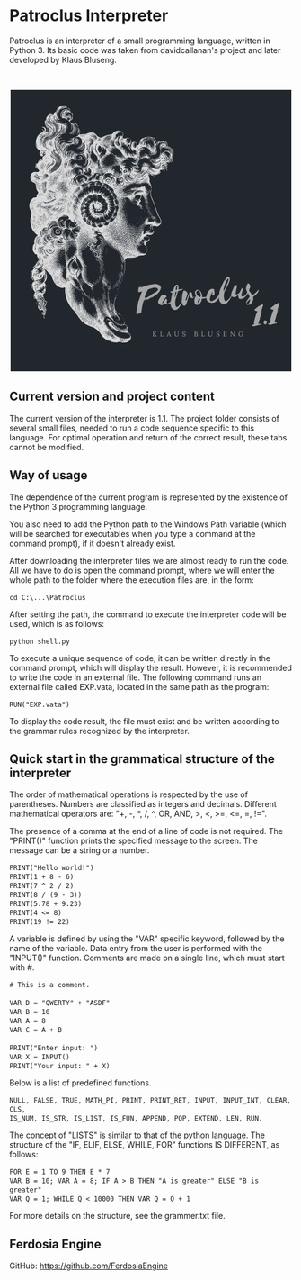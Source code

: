 # Patroclus Interpreter

Patroclus is an interpreter of a small programming language, written in Python 3. Its basic code was taken from davidcallanan's project and later developed by Klaus Bluseng.

<br>
<p align="center">
  <img src="https://github.com/FerdosiaEngine/Patroclus/blob/main/Patroclus.png">
</p>

## Current version and project content

The current version of the interpreter is 1.1. The project folder consists of several small files, needed to run a code sequence specific to this language. For optimal operation and return of the correct result, these tabs cannot be modified.

## Way of usage

The dependence of the current program is represented by the existence of the Python 3 programming language.

You also need to add the Python path to the Windows Path variable (which will be searched for executables when you type a command at the command prompt), if it doesn't already exist.

After downloading the interpreter files we are almost ready to run the code. All we have to do is open the command prompt, where we will enter the whole path to the folder where the execution files are, in the form:

```
cd C:\...\Patroclus
```

After setting the path, the command to execute the interpreter code will be used, which is as follows:

```
python shell.py
```

To execute a unique sequence of code, it can be written directly in the command prompt, which will display the result. However, it is recommended to write the code in an external file. The following command runs an external file called EXP.vata, located in the same path as the program:

```
RUN("EXP.vata")
```

To display the code result, the file must exist and be written according to the grammar rules recognized by the interpreter.

## Quick start in the grammatical structure of the interpreter

The order of mathematical operations is respected by the use of parentheses. Numbers are classified as integers and decimals. Different mathematical operators are: "+, -, *, /, ^, OR, AND, >, <, >=, <=, =, !=".

The presence of a comma at the end of a line of code is not required. The "PRINT()" function prints the specified message to the screen. The message can be a string or a number.

```
PRINT("Hello world!")
PRINT(1 + 8 - 6)
PRINT(7 ^ 2 / 2)
PRINT(8 / (9 - 3))
PRINT(5.78 + 9.23)
PRINT(4 <= 8)
PRINT(19 != 22)
```

A variable is defined by using the "VAR" specific keyword, followed by the name of the variable. Data entry from the user is performed with the "INPUT()" function. Comments are made on a single line, which must start with #.

```
# This is a comment.

VAR D = "QWERTY" + "ASDF"
VAR B = 10
VAR A = 8
VAR C = A + B

PRINT("Enter input: ")
VAR X = INPUT()
PRINT("Your input: " + X)
```

Below is a list of predefined functions.

```
NULL, FALSE, TRUE, MATH_PI, PRINT, PRINT_RET, INPUT, INPUT_INT, CLEAR, CLS,
IS_NUM, IS_STR, IS_LIST, IS_FUN, APPEND, POP, EXTEND, LEN, RUN.
```

The concept of "LISTS" is similar to that of the python language. The structure of the "IF, ELIF, ELSE, WHILE, FOR" functions IS DIFFERENT, as follows:

```
FOR E = 1 TO 9 THEN E * 7
VAR B = 10; VAR A = 8; IF A > B THEN "A is greater" ELSE "B is greater"
VAR Q = 1; WHILE Q < 10000 THEN VAR Q = Q + 1
```

For more details on the structure, see the grammer.txt file.

## Ferdosia Engine

GitHub: https://github.com/FerdosiaEngine
